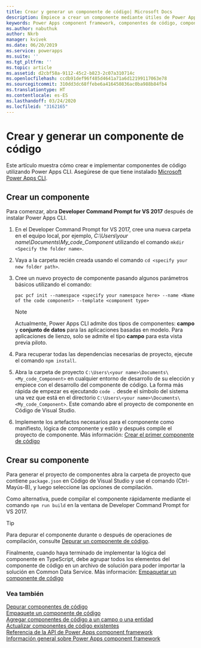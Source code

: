 ```yaml
---
title: Crear y generar un componente de código| Microsoft Docs
description: Empiece a crear un componente mediante útiles de Power Apps component framework
keywords: Power Apps component framework, componentes de código, component framework
ms.author: nabuthuk
author: Nkrb
manager: kvivek
ms.date: 06/20/2019
ms.service: powerapps
ms.suite: ''
ms.tgt_pltfrm: ''
ms.topic: article
ms.assetid: d2cbf58a-9112-45c2-b823-2c07a310714c
ms.openlocfilehash: ccdb91def96f485d4641a71a6d12199117063e78
ms.sourcegitcommit: 310dd3dc68ffebe6a416450836ac0ba988b84fb4
ms.translationtype: HT
ms.contentlocale: es-ES
ms.lasthandoff: 03/24/2020
ms.locfileid: "3162165"
---
```

# <a name="create-and-build-a-code-component"></a>Crear y generar un componente de código

Este artículo muestra cómo crear e implementar componentes de código utilizando Power Apps CLI. Asegúrese de que tiene instalado [Microsoft Power Apps CLI](https://aka.ms/PowerAppsCLI).

## <a name="create-a-new-component"></a>Crear un componente

Para comenzar, abra **Developer Command Prompt for VS 2017** después de instalar Power Apps CLI.

1. En el Developer Command Prompt for VS 2017, cree una nueva carpeta en el equipo local, por ejemplo, *C:\Users\your name\Documents\My_code_Component* utilizando el comando `mkdir <Specify the folder name>`.
2. Vaya a la carpeta recién creada usando el comando `cd <specify your new folder path>`.
3. Cree un nuevo proyecto de componente pasando algunos parámetros básicos utilizando el comando:

    ```CLI
    pac pcf init --namespace <specify your namespace here> --name <Name of the code component> --template <component type>
    ```
 
   > [!NOTE]
   > Actualmente, Power Apps CLI admite dos tipos de componentes: **campo** y **conjunto de datos** para las aplicaciones basadas en modelo.  Para aplicaciones de lienzo, solo se admite el tipo **campo** para esta vista previa piloto.

4. Para recuperar todas las dependencias necesarias de proyecto, ejecute el comando `npm install`.
5. Abra la carpeta de proyecto `C:\Users\<your name>\Documents\<My_code_Component>` en cualquier entorno de desarrollo de su elección y empiece con el desarrollo del componente de código. La forma más rápida de empezar es ejecutando `code .` desde el símbolo del sistema una vez que está en el directorio `C:\Users\<your name>\Documents\<My_code_Component>`. Este comando abre el proyecto de componente en Código de Visual Studio.
6. Implemente los artefactos necesarios para el componente como manifiesto, lógica de componente y estilo y después compile el proyecto de componente. Más información: [Crear el primer componente de código](implementing-controls-using-typescript.md)

## <a name="build-your-component"></a>Crear su componente

Para generar el proyecto de componentes abra la carpeta de proyecto que contiene `package.json` en Código de Visual Studio y use el comando (Ctrl-Mayús-B), y luego seleccione las opciones de compilación. 

Como alternativa, puede compilar el componente rápidamente mediante el comando `npm run build` en la ventana de Developer Command Prompt for VS 2017.

> [!TIP]
> Para depurar el componente durante o después de operaciones de compilación, consulte [Depurar un componente de código](debugging-custom-controls.md).

Finalmente, cuando haya terminado de implementar la lógica del componente en TypeScript, debe agrupar todos los elementos del componente de código en un archivo de solución para poder importar la solución en Common Data Service. Más información: [Empaquetar un componente de código](import-custom-controls.md)

### <a name="see-also"></a>Vea también

[Depurar componentes de código](debugging-custom-controls.md)<br/>
[Empaquete un componente de código](import-custom-controls.md)<br/>
[Agregar componentes de código a un campo o una entidad](add-custom-controls-to-a-field-or-entity.md)<br/>
[Actualizar componentes de código existentes](updating-existing-controls.md)<br/>
[Referencia de la API de Power Apps component framework](reference/index.md)<br/>
[Información general sobre Power Apps component framework](overview.md)
